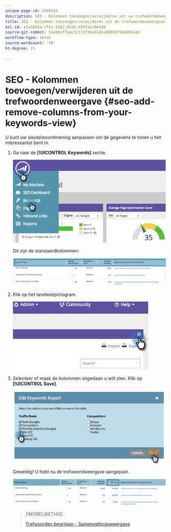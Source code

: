 ```yaml
---
unique-page-id: 2949243
description: SEO - Kolommen toevoegen/verwijderen uit uw trefwoordenweergave - Marketo-documenten - productdocumentatie
title: SEO - Kolommen toevoegen/verwijderen uit de trefwoordenweergave
exl-id: e1a360da-cfe1-41b2-82ab-d2d7a1c0e410
source-git-commit: 51ebbef7eac3c133f3bab14ba8899dfdab081ea6
workflow-type: tm+mt
source-wordcount: '78'
ht-degree: 1%

---
```


# SEO - Kolommen toevoegen/verwijderen uit de trefwoordenweergave {#seo-add-remove-columns-from-your-keywords-view}

U kunt uw sleutelwoordmening aanpassen om de gegevens te tonen u het interessantst bent in.

1. Ga naar de **[!UICONTROL Keywords]** sectie.

   ![](assets/image2014-9-18-13-3a37-3a31.png)

   Dit zijn de standaardkolommen:

   ![](assets/image2014-9-18-13-3a37-3a36.png)

1. Klik op het tandwielpictogram.

   ![](assets/image2014-9-18-13-3a37-3a39.png)

1. Selecteer of maak de kolommen ongedaan u wilt zien. Klik op **[!UICONTROL Save]**.

   ![](assets/image2014-9-18-13-3a37-3a42.png)

   Geweldig! U hebt nu de trefwoordweergave aangepast.

   ![](assets/image2014-9-18-13-3a37-3a46.png)

   >[!MORELIKETHIS]
   >
   >[Trefwoorden begrijpen - Samenvattingsweergave](/help/marketo/product-docs/additional-apps/seo/keywords/seo-understanding-keywords.md)
